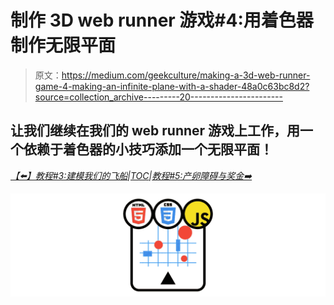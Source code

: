# 制作 3D web runner 游戏#4:用着色器制作无限平面

> 原文：<https://medium.com/geekculture/making-a-3d-web-runner-game-4-making-an-infinite-plane-with-a-shader-48a0c63bc8d2?source=collection_archive---------20----------------------->

## 让我们继续在我们的 web runner 游戏上工作，用一个依赖于着色器的小技巧添加一个无限平面！

[*【⬅️】教程#3:建模我们的飞船*](/geekculture/making-a-3d-web-runner-game-3-modelling-our-spaceship-60dcfae31498)*|*[*TOC*](https://mina-pecheux.medium.com/making-a-3d-web-runner-game-javascript-html-css-9066ff90d267)*|*[*教程#5:产卵障碍与奖金➡️*](https://mina-pecheux.medium.com/making-a-3d-web-runner-game-5-spawning-obstacles-and-bonuses-635bf3adf484)

![](img/1477eb1e017ac7c017db015caf6ac0cc.png)